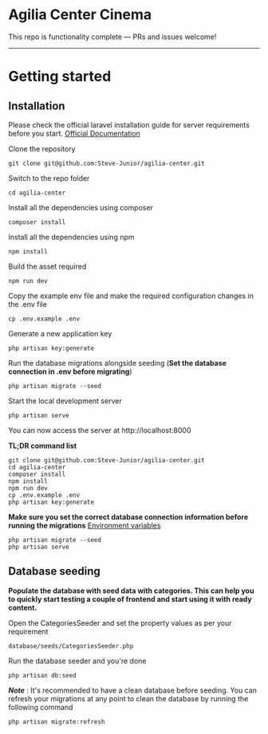 # Agilia Center Cinema

This repo is functionality complete — PRs and issues welcome!

----------

# Getting started

## Installation

Please check the official laravel installation guide for server requirements before you start. [Official Documentation](https://laravel.com/docs/5.4/installation#installation)

Clone the repository

    git clone git@github.com:Steve-Junior/agilia-center.git

Switch to the repo folder

    cd agilia-center

Install all the dependencies using composer

    composer install

Install all the dependencies using npm

    npm install

Build the asset required

    npm run dev

Copy the example env file and make the required configuration changes in the .env file

    cp .env.example .env

Generate a new application key

    php artisan key:generate

Run the database migrations alongside seeding (**Set the database connection in .env before migrating**)

    php artisan migrate --seed

Start the local development server

    php artisan serve

You can now access the server at http://localhost:8000

**TL;DR command list**

    git clone git@github.com:Steve-Junior/agilia-center.git
    cd agilia-center
    composer install
    npm install
    npm run dev
    cp .env.example .env
    php artisan key:generate

**Make sure you set the correct database connection information before running the migrations** [Environment variables](#environment-variables)

    php artisan migrate --seed
    php artisan serve

## Database seeding

**Populate the database with seed data with categories. This can help you to quickly start testing a couple of frontend and start using it with ready content.**

Open the CategoriesSeeder and set the property values as per your requirement

    database/seeds/CategoriesSeeder.php

Run the database seeder and you're done

    php artisan db:seed

***Note*** : It's recommended to have a clean database before seeding. You can refresh your migrations at any point to clean the database by running the following command

    php artisan migrate:refresh
